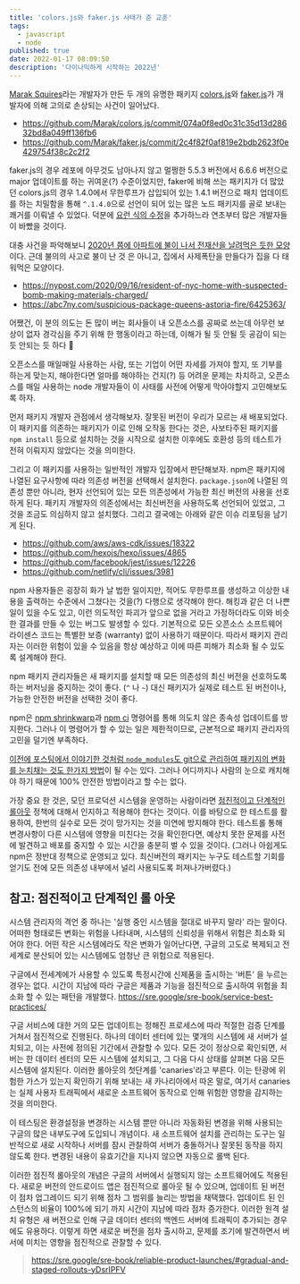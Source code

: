```yaml
---
title: 'colors.js와 faker.js 사태가 준 교훈'
tags:
  - javascript
  - node
published: true
date: 2022-01-17 08:09:50
description: '다이나믹하게 시작하는 2022년'
---
```


[Marak Squires](https://github.com/marak)라는 개발자가 만든 두 개의 유명한 패키지 [colors.js](https://github.com/Marak/colors.js/)와 [faker.js](https://github.com/Marak/faker.js)가 개발자에 의해 고의로 손상되는 사건이 일어났다.

- https://github.com/Marak/colors.js/commit/074a0f8ed0c31c35d13d28632bd8a049ff136fb6
- https://github.com/Marak/faker.js/commit/2c4f82f0af819e2bdb2623f0e429754f38c2c2f2

faker.js의 경우 레포에 아무것도 남아나지 않고 멀쩡한 5.5.3 버전에서 6.6.6 버전으로 major 업데이트를 하는 귀여운(?) 수준이었지만, faker에 비해 쓰는 패키지가 더 많았던 colors.js의 경우 1.4.0에서 무한루프가 삽입되어 있는 1.4.1 버전으로 패치 업데이트를 하는 치밀함을 통해 `^.1.4.0`으로 선언이 되어 있는 많은 노드 패키지를 골로 보내는 쾌거를 이뤄낼 수 있었다. 덕분에 [요런 식의 수정](https://github.com/aws/aws-cdk/pull/18324/commits/9802d23b0359d3089dadc1b75e20db3b97a09921)을 추가하느라 연초부터 많은 개발자들이 바빴을 것이다.

대충 사건을 파악해보니 [2020년 쯤에 아파트에 불이 나서 전재산을 날려먹은 듯한 모양](https://twitter.com/marak/status/1320465599319990272) 이다. 근데 불의의 사고로 불이 난 것 은 아니고, 집에서 사제폭탄을 만들다가 집을 다 태워먹은 모양이다.

- https://nypost.com/2020/09/16/resident-of-nyc-home-with-suspected-bomb-making-materials-charged/
- https://abc7ny.com/suspicious-package-queens-astoria-fire/6425363/

어쨌건, 이 분의 의도는 돈 많이 버는 회사들이 내 오픈소스를 공짜로 쓰는데 아무런 보상이 없자 경각심을 주기 위해 한 행동이라고 하는데, 이해가 될 듯 안될 듯 공감이 되는듯 안되는 듯 하다 🤔

오픈소스를 매일매일 사용하는 사람, 또는 기업이 어떤 자세를 가져야 할지, 또 기부를 하는게 맞는지, 해야한다면 얼마를 해야하는 건지(?) 등 어려운 문제는 차치하고, 오픈소스를 매일 사용하는 node 개발자들이 이 사태를 사전에 어떻게 막아야할지 고민해보도록 하자.

먼저 패키지 개발자 관점에서 생각해보자. 잘못된 버전이 우리가 모르는 새 배포되었다. 이 패키지를 의존하는 패키지가 이로 인해 오작동 한다는 것은, 사보타주된 패키지를 `npm install` 등으로 설치하는 것을 시작으로 설치한 이후에도 호환성 등의 테스트가 전혀 이뤄지지 않았다는 것을 의미한다.

그리고 이 패키지를 사용하는 일반적인 개발자 입장에서 판단해보자. npm은 패키지에 나열된 요구사항에 따라 의존성 버전을 선택해서 설치한다. `package.json`에 나열된 의존성 뿐만 아니라, 현자 선언되어 있는 모든 의존성에서 가능한 최신 버전의 사용을 선호하게 된다. 패키지 개발자의 의존성에서는 최신버전을 사용하도록 선언되어 있었고, 그것을 조금도 의심하지 않고 설치했다. 그리고 결국에는 아래와 같은 이슈 리포팅을 남기게 된다.

- https://github.com/aws/aws-cdk/issues/18322
- https://github.com/hexojs/hexo/issues/4865
- https://github.com/facebook/jest/issues/12226
- https://github.com/netlify/cli/issues/3981

npm 사용자들은 굉장히 화가 날 법한 일이지만, 적어도 무한루프를 생성하고 이상한 내용을 출력하는 수준에서 그쳤다는 것을(?) 다행으로 생각해야 한다. 해킹과 같은 더 나쁜 일이 있을 수도 있고, 이런 의도적인 파괴가 앞으로 없을 거라고 가정하더라도 이와 비슷한 결과를 만들 수 있는 버그도 발생할 수 있다. 기본적으로 모든 오픈소스 소프트웨어 라이센스 코드는 특별한 보증 (warranty) 없이 사용하기 때문이다. 따라서 패키지 관리자는 이러한 위험이 있을 수 있음을 항상 예상하고 이에 따른 피해가 최소화 될 수 있도록 설계해야 한다.

npm 패키지 관리자들은 새 패키지를 설치할 때 모든 의존성의 최신 버전을 선호하도록 하는 버저닝을 중지하는 것이 좋다. (`^` 나 `~`) 대신 패키지가 실제로 테스트 된 버전이나, 가능한 안전한 버전을 선택한 것이 좋다.

npm은 [npm shrinkwarp](https://docs.npmjs.com/cli/v8/commands/npm-shrinkwrap)과 [npm ci](https://docs.npmjs.com/cli/v8/commands/npm-ci) 명령어를 통해 의도치 않은 종속성 업데이트를 방지한다. 그러나 이 명령어가 할 수 있는 일은 제한적이므로, 근본적으로 패키지 관리자의 고민을 덜기엔 부족하다.

[이전에 포스팅에서 이야기한 것처럼 `node_modules`도 git으로 관리하여 패키지의 변화를 눈치채는 것도 한가지 방법](/2021/12/add-node_modules-in-git)이 될 수는 있다. 그러나 어디까지나 사람의 눈으로 캐치해야 하기 때문에 100% 안전한 방법이라고 할 수는 없다.

가장 중요 한 것은, 모던 프로덕션 시스템을 운영하는 사람이라면 [점진적이고 단계적인 롤아웃](https://sre.google/sre-book/reliable-product-launches/#gradual-and-staged-rollouts-yDsrIPFV) 정책에 대해서 인지하고 적용해야 한다는 것이다. 이를 바탕으로 한 테스트를 활용하여, 한번의 실수로 모든 것이 망가지는 것을 미연에 방지해야 한다. 테스트롤 통해 변경사항이 다른 시스템에 영향을 미친다는 것을 확인한다면, 예상치 못한 문제를 사전에 발견하고 배포를 중지할 수 있는 시간을 충분히 벌 수 있을 것이다. (그러나 아쉽게도 npm은 정반대 정책으로 운영되고 있다. 최신버전의 패키지는 누구도 테스트할 기회를 얻기도 전에 모든 의존성 내부에서 널리 사용되도록 퍼져나가버렸다.)

## 참고: 점진적이고 단계적인 롤 아웃

시스템 관리자의 격언 중 하나는 '실행 중인 시스템을 절대로 바꾸지 말라' 라는 말이다. 어떠한 형태로든 변화는 위험을 나타내며, 시스템의 신뢰성을 위해서 위험은 최소화 되어야 한다. 어떤 작은 시스템에라도 작은 변화가 일어난다면, 구글의 고도로 복제되고 전세계로 분산되어 있는 시스템에도 엄청난 큰 위험으로 적용된다.

구글에서 전세계에가 사용할 수 있도록 특정시간에 신제품을 출시하는 '버튼' 을 누르는 경우는 없다. 시간이 지남에 따라 구글은 제품과 기능을 점진적으로 출시하여 위험을 최소화 할 수 있는 패턴을 개발했다. https://sre.google/sre-book/service-best-practices/

구글 서비스에 대한 거의 모든 업데이트는 정해진 프로세스에 따라 적절한 검증 단계를 거쳐서 점진적으로 진행된다. 하나의 데이터 센터에 있는 몇개의 시스템에 새 서버가 설치되고, 이는 사전에 정의된 기간에서 관찰할 수 있다. 모든 것이 정상으로 확인되면, 서버는 한 데이터 센터의 모든 시스템에 설치되고, 그 다음 다시 상태를 살펴본 다음 모든 시스템에 설치된다. 이러한 롤아웃의 첫단계를 'canaries'라고 부른다. 이는 탄광에 위험한 가스가 있는지 확인하기 위해 보내는 새 카나리아에서 따온 말로, 여기서 canaries는 실제 사용자 트래픽에서 새로운 소프트웨어 동작으로 인해 위험한 영향을 감지하는 것을 의미한다.

이 테스팅은 환경설정을 변경하는 시스템 뿐만 아니라 자동화된 변경을 위해 사용되는 구글의 많은 내부도구에 도입되니 개념이다. 새 소프트웨어 설치를 관리하는 도구는 일반적으로 새로 시작하나 서버를 잠시 관찰하여 서버가 충돌하거나 잘못된 동작을 하지 않도록 한다. 변경된 내용이 유효기간을 지나지 않으면 자동으로 롤백 된다.

이러한 점진적 롤아웃의 개념은 구글의 서버에서 실행되지 않는 소프트웨어에도 적용된다. 새로운 버전의 안드로이드 앱은 점진적으로 롤아웃 될 수 있으며, 업데이트 된 버전이 점차 업그레이드 되기 위해 점차 그 범위를 늘리는 방법을 채택했다. 업데이트 된 인스턴스의 비율이 100%에 되기 까지 시간이 지남에 따라 점차 증가한다. 이러한 원격 설치 유형은 새 버전으로 인해 구글 데이터 센터의 백엔드 서버에 트래픽이 추가되는 경우에도 유용하다. 이렇게 하면 새로운 버전을 점차 출시하고, 문제를 조기에 발견하면서 버서에 미치는 영향을 점진적으로 관찰할 수 있다.

> https://sre.google/sre-book/reliable-product-launches/#gradual-and-staged-rollouts-yDsrIPFV
